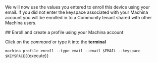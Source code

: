 We will now use the values you entered to enroll this device using your email. If you did not enter the keyspace associated with your Machina account you will be enrolled in to a Community tenant shared with other Machina users.

## Enroll and create a profile using your Machina account

Click on the _command_ or type it into the **terminal**

`machina profile enroll --type email --email $EMAIL --keyspace $KEYSPACE`{{execute}}
